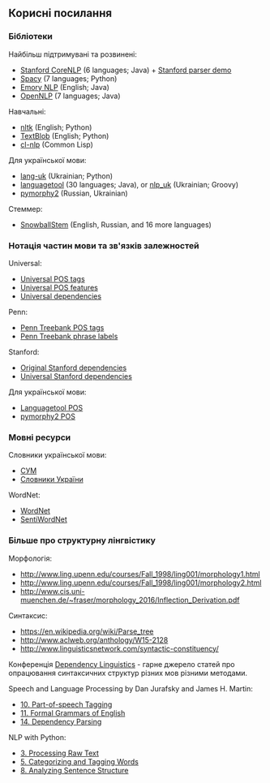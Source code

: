 ## Корисні посилання

### Бібліотеки

Найбільш підтримувані та розвинені:
- [Stanford CoreNLP](https://stanfordnlp.github.io/CoreNLP/) (6 languages; Java) + [Stanford parser demo](http://nlp.stanford.edu:8080/parser/)
- [Spacy](https://spacy.io/) (7 languages; Python)
- [Emory NLP](https://github.com/emorynlp/) (English; Java)
- [OpenNLP](https://opennlp.apache.org/) (7 languages; Java)

Навчальні:
- [nltk](http://www.nltk.org/) (English; Python)
- [TextBlob](http://textblob.readthedocs.io/en/dev/) (English; Python)
- [cl-nlp](https://github.com/vseloved/cl-nlp) (Common Lisp)

Для української мови:
- [lang-uk](https://github.com/lang-uk) (Ukrainian; Python)
- [languagetool](https://github.com/languagetool-org/languagetool/) (30 languages; Java), or [nlp_uk](https://github.com/brown-uk/nlp_uk) (Ukrainian; Groovy)
- [pymorphy2](https://github.com/kmike/pymorphy2) (Russian, Ukrainian)

Стеммер:
- [SnowballStem](http://snowballstem.org/download.html) (English, Russian, and 16 more languages)

### Нотація частин мови та зв'язків залежностей

Universal:
- [Universal POS tags](http://universaldependencies.org/u/pos/index.html)
- [Universal POS features](http://universaldependencies.org/u/feat/index.html)
- [Universal dependencies](http://universaldependencies.org/docs/en/dep/)

Penn:
- [Penn Treebank POS tags](https://sites.google.com/site/partofspeechhelp/)
- [Penn Treebank phrase labels](http://www.surdeanu.info/mihai/teaching/ista555-fall13/readings/PennTreebankConstituents.html)

Stanford:
- [Original Stanford dependencies](https://nlp.stanford.edu/software/dependencies_manual.pdf)
- [Universal Stanford dependencies](https://nlp.stanford.edu/pubs/USD_LREC14_paper_camera_ready.pdf)

Для української мови:
- [Languagetool POS](https://github.com/brown-uk/dict_uk/blob/master/doc/tags.txt)
- [pymorphy2 POS](https://pymorphy2.readthedocs.io/en/latest/user/grammemes.html)

### Мовні ресурси

Словники української мови:
- [СУМ](http://sum.in.ua/)
- [Словники України](http://lcorp.ulif.org.ua/dictua/)

WordNet:
- [WordNet](https://wordnet.princeton.edu/)
- [SentiWordNet](http://sentiwordnet.isti.cnr.it/)

### Більше про структурну лінгвістику

Морфологія:
- http://www.ling.upenn.edu/courses/Fall_1998/ling001/morphology1.html
- http://www.ling.upenn.edu/courses/Fall_1998/ling001/morphology2.html
- http://www.cis.uni-muenchen.de/~fraser/morphology_2016/Inflection_Derivation.pdf

Синтаксиc:
- https://en.wikipedia.org/wiki/Parse_tree
- http://www.aclweb.org/anthology/W15-2128
- http://www.linguisticsnetwork.com/syntactic-constituency/

Конференція [Dependency Linguistics](http://depling.org/) - гарне джерело статей про опрацювання синтаксичних структур різних мов різними методами.

Speech and Language Processing by Dan Jurafsky and James H. Martin:
- [10. Part-of-speech Tagging](https://web.stanford.edu/~jurafsky/slp3/10.pdf)
- [11. Formal Grammars of English](https://web.stanford.edu/~jurafsky/slp3/11.pdf)
- [14. Dependency Parsing](https://web.stanford.edu/~jurafsky/slp3/14.pdf)

NLP with Python:
- [3. Processing Raw Text](http://www.nltk.org/book/ch03.html)
- [5. Categorizing and Tagging Words](http://www.nltk.org/book/ch05.html)
- [8. Analyzing Sentence Structure](http://www.nltk.org/book/ch08.html)
